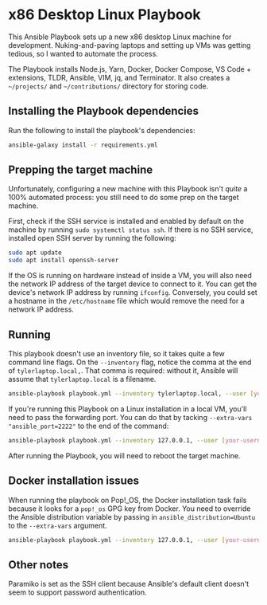 # x86 Desktop Linux Playbook

This Ansible Playbook sets up a new x86 desktop Linux machine for development. Nuking-and-paving laptops and setting up VMs was getting tedious, so I wanted to automate the process.

The Playbook installs Node.js, Yarn, Docker, Docker Compose, VS Code + extensions, TLDR, Ansible, VIM, jq, and Terminator. It also creates a `~/projects/` and `~/contributions/` directory for storing code.

## Installing the Playbook dependencies

Run the following to install the playbook's dependencies:

```sh
ansible-galaxy install -r requirements.yml
```

## Prepping the target machine

Unfortunately, configuring a new machine with this Playbook isn't _quite_ a 100% automated process: you still need to do some prep on the target machine.

First, check if the SSH service is installed and enabled by default on the machine by running `sudo systemctl status ssh`. If there is no SSH service, installed open SSH server by running the following:

```sh
sudo apt update
sudo apt install openssh-server
```

If the OS is running on hardware instead of inside a VM, you will also need the network IP address of the target device to connect to it. You can get the device's network IP address by running `ifconfig`. Conversely, you could set a hostname in the `/etc/hostname` file which would remove the need for a network IP address.

## Running

This playbook doesn't use an inventory file, so it takes quite a few command line flags. On the `--inventory` flag, notice the comma at the end of `tylerlaptop.local,`. That comma is required: without it, Ansible will assume that `tylerlaptop.local` is a filename.

```sh
ansible-playbook playbook.yml --inventory tylerlaptop.local, --user [your-username] --ask-pass --ask-become-pass
```

If you're running this Playbook on a Linux installation in a local VM, you'll need to pass the forwarding port. You can do that by tacking `--extra-vars "ansible_port=2222"` to the end of the command:

```sh
ansible-playbook playbook.yml --inventory 127.0.0.1, --user [your-username] --ask-pass --ask-become-pass --extra-vars "ansible_port=2222"
```

After running the Playbook, you will need to reboot the target machine.

## Docker installation issues

When running the playbook on Pop!\_OS, the Docker installation task fails because it looks for a `pop!_os` GPG key from Docker. You need to override the Ansible distribution variable by passing in `ansible_distribution=Ubuntu` to the `--extra-vars` argument.

```sh
ansible-playbook playbook.yml --inventory 127.0.0.1, --user [your-username] --ask-pass --ask-become-pass --extra-vars "ansible_port=2222 ansible_distribution=Ubuntu"
```

## Other notes

Paramiko is set as the SSH client because Ansible's default client doesn't seem to support password authentication.
